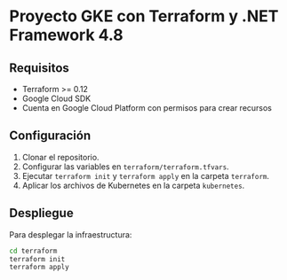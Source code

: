# Proyecto GKE con Terraform y .NET Framework 4.8

## Requisitos

- Terraform >= 0.12
- Google Cloud SDK
- Cuenta en Google Cloud Platform con permisos para crear recursos

## Configuración

1. Clonar el repositorio.
2. Configurar las variables en `terraform/terraform.tfvars`.
3. Ejecutar `terraform init` y `terraform apply` en la carpeta `terraform`.
4. Aplicar los archivos de Kubernetes en la carpeta `kubernetes`.

## Despliegue

Para desplegar la infraestructura:

```sh
cd terraform
terraform init
terraform apply
